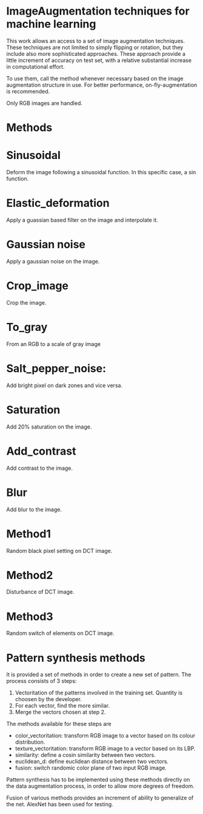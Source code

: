 # ImageAugmentation techniques for machine learning

This work allows an access to a set of image augmentation techniques. These techniques are not limited to 
simply flipping or rotation, but they include also more sophisticated approaches. These approach provide a little
increment of accuracy on test set, with a relative substantial increase in computational effort.

To use them, call the method whenever necessary based on the image augmentation structure in use. For better 
performance, on-fly-augmentation is recommended. 

Only RGB images are handled.

# Methods

# Sinusoidal
Deform the image following a sinusoidal function. In this specific case, a sin function.
# Elastic_deformation
Apply a guassian based filter on the image and interpolate it.
# Gaussian noise
Apply a gaussian noise on the image.
# Crop_image
Crop the image.
# To_gray
From an RGB to a scale of gray image
# Salt_pepper_noise:
Add bright pixel on dark zones and vice versa.
# Saturation
Add 20% saturation on the image.
# Add_contrast
Add contrast to the image.
# Blur
Add blur to the image.
# Method1
Random black pixel setting on DCT image.
# Method2
Disturbance of DCT image.
# Method3
Random switch of elements on DCT image.
# Pattern synthesis methods 
It is provided a set of methods in order to create a new set of pattern. 
The process consists of 3 steps:
 1) Vectoritation of the patterns involved in the training set. Quantity is choosen by the developer.
 2) For each vector, find the more similar.
 3) Merge the vectors chosen at step 2.
 
The methods available for these steps are 
 - color_vectoritation: transform RGB image to a vector based on its colour distribution.
 - texture_vectoritation: transform RGB image to a vector based on its LBP.
 - similarity: define a cosin similarity between two vectors.
 - euclidean_d: define euclidean distance between two vectors.
 - fusion: switch randomic color plane of two input RGB image.

 Pattern synthesis has to be implemented using these methods directly on the data augmentation process, in order
 to allow more degrees of freedom.

Fusion of various methods provides an increment of ability to generalize of the net.
AlexNet has been used for testing.


